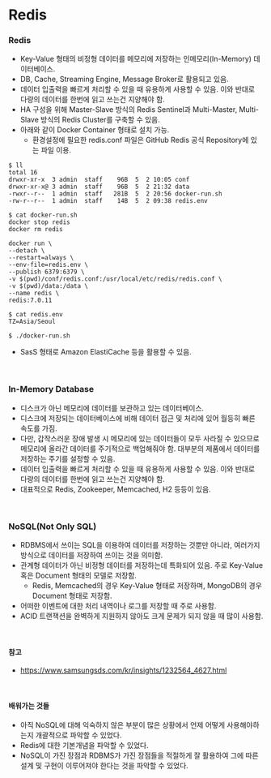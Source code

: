 # Redis

### Redis
* Key-Value 형태의 비정형 데이터를 메모리에 저장하는 인메모리(In-Memory) 데이터베이스.
* DB, Cache, Streaming Engine, Message Broker로 활용되고 있음.
* 데이터 입출력을 빠르게 처리할 수 있을 때 유용하게 사용할 수 있음. 이와 반대로 다량의 데이터를 한번에 읽고 쓰는건 지양해야 함.
* HA 구성을 위해 Master-Slave 방식의 Redis Sentinel과 Multi-Master, Multi-Slave 방식의 Redis Cluster를 구축할 수 있음.
* 아래와 같이 Docker Container 형태로 설치 가능.
  * 환경설정에 필요한 redis.conf 파일은 GitHub Redis 공식 Repository에 있는 파일 이용.
```
$ ll
total 16
drwxr-xr-x  3 admin  staff    96B  5  2 10:05 conf
drwxr-xr-x@ 3 admin  staff    96B  5  2 21:32 data
-rwxr--r--  1 admin  staff   281B  5  2 20:56 docker-run.sh
-rw-r--r--  1 admin  staff    14B  5  2 09:38 redis.env

$ cat docker-run.sh
docker stop redis
docker rm redis

docker run \
--detach \
--restart=always \
--env-file=redis.env \
--publish 6379:6379 \
-v $(pwd)/conf/redis.conf:/usr/local/etc/redis/redis.conf \
-v $(pwd)/data:/data \
--name redis \
redis:7.0.11

$ cat redis.env
TZ=Asia/Seoul

$ ./docker-run.sh
```

* SasS 형태로 Amazon ElastiCache 등을 활용할 수 있음.

<br>

### In-Memory Database
* 디스크가 아닌 메모리에 데이터를 보관하고 있는 데이터베이스.
* 디스크에 저장되는 데이터베이스에 비해 데이터 접근 및 처리에 있어 월등히 빠른 속도를 가짐.
* 다만, 갑작스러운 장애 발생 시 메모리에 있는 데이터들이 모두 사라질 수 있으므로 메모리에 올라간 데이터를 주기적으로 백업해줘야 함. 대부분의 제품에서 데이터를 저장하는 주기를 설정할 수 있음.
* 데이터 입출력을 빠르게 처리할 수 있을 때 유용하게 사용할 수 있음. 이와 반대로 다량의 데이터를 한번에 읽고 쓰는건 지양해야 함.
* 대표적으로 Redis, Zookeeper, Memcached, H2 등등이 있음.

<br>

### NoSQL(Not Only SQL)
* RDBMS에서 쓰이는 SQL을 이용하여 데이터를 저장하는 것뿐만 아니라, 여러가지 방식으로 데이터를 저장하여 쓰이는 것을 의미함.
* 관계형 데이터가 아닌 비정형 데이터를 저장하는데 특화되어 있음. 주로 Key-Value 혹은 Document 형태의 모델로 저장함.
  * Redis, Memcached의 경우 Key-Value 형태로 저장하며, MongoDB의 경우 Document 형태로 저장함.
* 어떠한 이벤트에 대한 처리 내역이나 로그를 저장할 때 주로 사용함.
* ACID 트랜잭션을 완벽하게 지원하지 않아도 크게 문제가 되지 않을 때 많이 사용함.

<br>

#### 참고
* https://www.samsungsds.com/kr/insights/1232564_4627.html

<br>

#### 배워가는 것들
* 아직 NoSQL에 대해 익숙하지 않은 부분이 많은 상황에서 언제 어떻게 사용해야하는지 개괄적으로 파악할 수 있었다.
* Redis에 대한 기본개념을 파악할 수 있었다.
* NoSQL이 가진 장점과 RDBMS가 가진 장점들을 적절하게 잘 활용하여 그에 따른 설계 및 구현이 이루어져야 한다는 것을 파악할 수 있었다.
